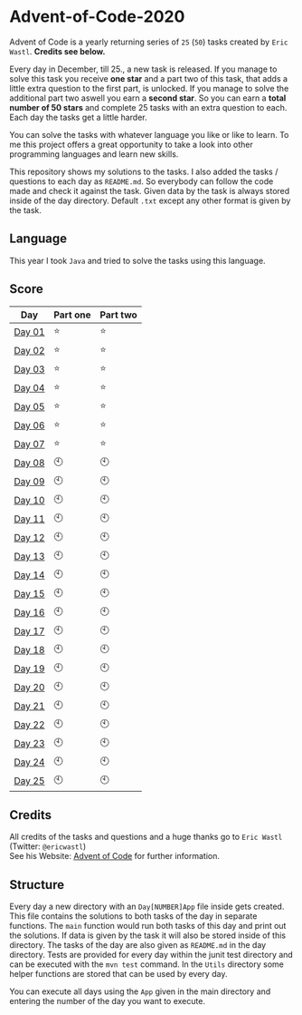 # Advent-of-Code-2020
Advent of Code is a yearly returning series of `25` (`50`) tasks created by `Eric Wastl`. **Credits see below.**

Every day in December, till 25., a new task is released.
If you manage to solve this task you receive **one star** and a part two of this task, that adds a little extra question to the first part, is unlocked.
If you manage to solve the additional part two aswell you earn a **second star**.
So you can earn a **total number of 50 stars** and complete 25 tasks with an extra question to each. 
Each day the tasks get a little harder.

You can solve the tasks with whatever language you like or like to learn.
To me this project offers a great opportunity to take a look into other programming languages and learn new skills.

This repository shows my solutions to the tasks.
I also added the tasks / questions to each day as `README.md`. So everybody can follow the code made and check it against the task.
Given data by the task is always stored inside of the day directory. 
Default `.txt` except any other format is given by the task.

## Language
This year I took `Java` and tried to solve the tasks using this language.

## Score
| Day | Part one | Part two |
|----|----|----|
| [Day 01](https://github.com/mschoeffel/Advent-of-Code-2020/tree/main/src/main/java/de/mschoeffel/Day01) | :star: | :star: |
| [Day 02](https://github.com/mschoeffel/Advent-of-Code-2020/tree/main/src/main/java/de/mschoeffel/Day02) | :star: | :star: |
| [Day 03](https://github.com/mschoeffel/Advent-of-Code-2020/tree/main/src/main/java/de/mschoeffel/Day03) | :star: | :star: |
| [Day 04](https://github.com/mschoeffel/Advent-of-Code-2020/tree/main/src/main/java/de/mschoeffel/Day04) | :star: | :star: |
| [Day 05](https://github.com/mschoeffel/Advent-of-Code-2020/tree/main/src/main/java/de/mschoeffel/Day05) | :star: | :star: |
| [Day 06](https://github.com/mschoeffel/Advent-of-Code-2020/tree/main/src/main/java/de/mschoeffel/Day06) | :star: | :star: |
| [Day 07](https://github.com/mschoeffel/Advent-of-Code-2020/tree/main/src/main/java/de/mschoeffel/Day07) | :star: | :star: |
| [Day 08](https://github.com/mschoeffel/Advent-of-Code-2020/tree/master/Day08) | :clock10: | :clock10: |
| [Day 09](https://github.com/mschoeffel/Advent-of-Code-2020/tree/master/Day09) | :clock10: | :clock10: |
| [Day 10](https://github.com/mschoeffel/Advent-of-Code-2020/tree/master/Day10) | :clock10: | :clock10: |
| [Day 11](https://github.com/mschoeffel/Advent-of-Code-2020/tree/master/Day11) | :clock10: | :clock10: |
| [Day 12](https://github.com/mschoeffel/Advent-of-Code-2020/tree/master/Day12) | :clock10: | :clock10: |
| [Day 13](https://github.com/mschoeffel/Advent-of-Code-2020/tree/master/Day13) | :clock10: | :clock10: |
| [Day 14](https://github.com/mschoeffel/Advent-of-Code-2020/tree/master/Day14) | :clock10: | :clock10: |
| [Day 15](https://github.com/mschoeffel/Advent-of-Code-2020/tree/master/Day15) | :clock10: | :clock10: |
| [Day 16](https://github.com/mschoeffel/Advent-of-Code-2020/tree/master/Day16) | :clock10: | :clock10: |
| [Day 17](https://github.com/mschoeffel/Advent-of-Code-2020/tree/master/Day17) | :clock10: | :clock10: |
| [Day 18](https://github.com/mschoeffel/Advent-of-Code-2020/tree/master/Day18) | :clock10: | :clock10: |
| [Day 19](https://github.com/mschoeffel/Advent-of-Code-2020/tree/master/Day19) | :clock10: | :clock10: |
| [Day 20](https://github.com/mschoeffel/Advent-of-Code-2020/tree/master/Day20) | :clock10: | :clock10: |
| [Day 21](https://github.com/mschoeffel/Advent-of-Code-2020/tree/master/Day21) | :clock10: | :clock10: |
| [Day 22](https://github.com/mschoeffel/Advent-of-Code-2020/tree/master/Day22) | :clock10: | :clock10: |
| [Day 23](https://github.com/mschoeffel/Advent-of-Code-2020/tree/master/Day23) | :clock10: | :clock10: |
| [Day 24](https://github.com/mschoeffel/Advent-of-Code-2020/tree/master/Day24) | :clock10: | :clock10: |
| [Day 25](https://github.com/mschoeffel/Advent-of-Code-2020/tree/master/Day25) | :clock10: | :clock10: |
## Credits
All credits of the tasks and questions and a huge thanks go to `Eric Wastl` (Twitter: `@ericwastl`)\
See his Website: [Advent of Code](https://adventofcode.com/) for further information.

## Structure
Every day a new directory with an `Day[NUMBER]App` file inside gets created. 
This file contains the solutions to both tasks of the day in separate functions. 
The `main` function would run both tasks of this day and print out the solutions.
If data is given by the task it will also be stored inside of this directory.
The tasks of the day are also given as `README.md` in the day directory.
Tests are provided for every day within the junit test directory and can be executed with the `mvn test` command.
In the `Utils` directory some helper functions are stored that can be used by every day.

You can execute all days using the `App` given in the main directory and entering the number of the day you want to execute.